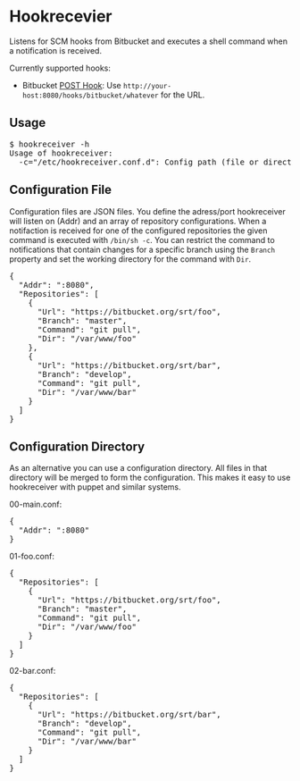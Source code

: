 Hookrecevier
================================

Listens for SCM hooks from Bitbucket and executes a shell command when a notification is received.

Currently supported hooks:

* Bitbucket [POST Hook](https://confluence.atlassian.com/display/BITBUCKET/POST+hook+management):
  Use `http://your-host:8080/hooks/bitbucket/whatever` for the URL.

Usage
-----

<pre>
$ hookreceiver -h
Usage of hookreceiver:
  -c="/etc/hookreceiver.conf.d": Config path (file or directory)
</pre>


Configuration File
------------------

Configuration files are JSON files. You define the adress/port hookreceiver will listen on (Addr) and 
an array of repository configurations. When a notifaction is received for one of the configured
repositories the given command is executed with `/bin/sh -c`. You can restrict the command to 
notifications that contain changes for a specific branch using the `Branch` property and set the
working directory for the command with `Dir`.

<pre>
{
  "Addr": ":8080",
  "Repositories": [
    {
      "Url": "https://bitbucket.org/srt/foo",
      "Branch": "master",
      "Command": "git pull",
      "Dir": "/var/www/foo"
    },
    {
      "Url": "https://bitbucket.org/srt/bar",
      "Branch": "develop",
      "Command": "git pull",
      "Dir": "/var/www/bar"
    }
  ]
}
</pre>

Configuration Directory
-----------------------

As an alternative you can use a configuration directory. All files in that directory will be merged to 
form the configuration. This makes it easy to use hookreceiver with puppet and similar systems.

00-main.conf:
<pre>
{
  "Addr": ":8080"
}
</pre>

01-foo.conf:
<pre>
{
  "Repositories": [
    {
      "Url": "https://bitbucket.org/srt/foo",
      "Branch": "master",
      "Command": "git pull",
      "Dir": "/var/www/foo"
    }
  ]
}
</pre>

02-bar.conf:
<pre>
{
  "Repositories": [
    {
      "Url": "https://bitbucket.org/srt/bar",
      "Branch": "develop",
      "Command": "git pull",
      "Dir": "/var/www/bar"
    }
  ]
}
</pre>
